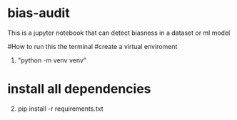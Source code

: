 # bias-audit
This is a jupyter notebook that can detect biasness in a dataset or ml model

#How to run this the terminal
#create a virtual enviroment
1. "python -m venv venv" 
# install all dependencies
2. pip install -r requirements.txt
